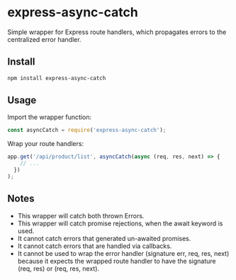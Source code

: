 # express-async-catch

Simple wrapper for Express route handlers, which propagates errors to the centralized error handler.

## Install

```bash
npm install express-async-catch
```

## Usage

Import the wrapper function:

```js
const asyncCatch = require('express-async-catch');
```

Wrap your route handlers:

```js
app.get('/api/product/list', asyncCatch(async (req, res, next) => {
    // ...
  })
);
```

## Notes
* This wrapper will catch both thrown Errors.
* This wrapper will catch promise rejections, when the await keyword is used.
* It cannot catch errors that generated un-awaited promises.
* It cannot catch errors that are handled via callbacks.
* It cannot be used to wrap the error handler (signature err, req, res, next) 
  because it expects the wrapped route handler to have the signature (req, res) or (req, res, next).
